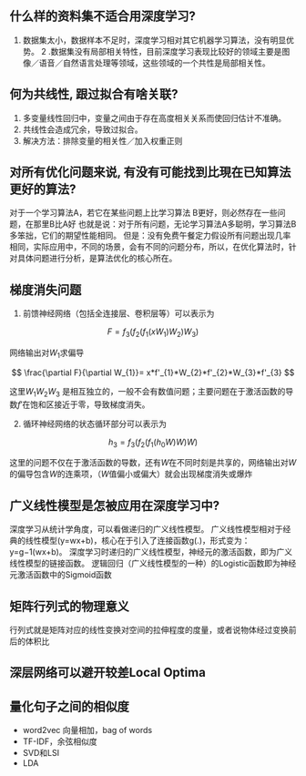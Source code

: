 ## 什么样的资料集不适合用深度学习?

1. 数据集太小，数据样本不足时，深度学习相对其它机器学习算法，没有明显优势。
2 .数据集没有局部相关特性，目前深度学习表现比较好的领域主要是图像／语音／自然语言处理等领域，这些领域的一个共性是局部相关性。

## 何为共线性, 跟过拟合有啥关联?

1. 多变量线性回归中，变量之间由于存在高度相关关系而使回归估计不准确。
2. 共线性会造成冗余，导致过拟合。
3. 解决方法：排除变量的相关性／加入权重正则

## 对所有优化问题来说, 有没有可能找到比現在已知算法更好的算法?

对于一个学习算法A，若它在某些问题上比学习算法 B更好，则必然存在一些问题，在那里B比A好
也就是说：对于所有问题，无论学习算法A多聪明，学习算法B多笨拙，它们的期望性能相同。
但是：没有免费午餐定力假设所有问题出现几率相同，实际应用中，不同的场景，会有不同的问题分布，所以，在优化算法时，针对具体问题进行分析，是算法优化的核心所在。

## 梯度消失问题

1. 前馈神经网络（包括全连接层、卷积层等）可以表示为 

$$F = f_{3} (f_{2} (f_{1} (xW_{1})W_{2})W_{3})$$

网络输出对$W_{1}$求偏导

$$ \frac{\partial F}{\partial W_{1}}= x*f'_{1}*W_{2}*f'_{2}*W_{3}*f'_{3} $$

这里$W_{1}W_{2}W_{3}$ 是相互独立的，一般不会有数值问题；主要问题在于激活函数的导数$f'$在饱和区接近于零，导致梯度消失。

2. 循环神经网络的状态循环部分可以表示为

$$ h_{3}=f_{3} (f_{2} (f_{1} (h_{0}W)W)W) $$

这里的问题不仅在于激活函数的导数，还有$W$在不同时刻是共享的，网络输出对$W$的偏导包含$W$的连乘项，（$W$值偏小或偏大）就会出现梯度消失或爆炸

## 广义线性模型是怎被应用在深度学习中?

深度学习从统计学角度，可以看做递归的广义线性模型。
广义线性模型相对于经典的线性模型(y=wx+b)，核心在于引入了连接函数g(.)，形式变为：y=g−1(wx+b)。
深度学习时递归的广义线性模型，神经元的激活函数，即为广义线性模型的链接函数。
逻辑回归（广义线性模型的一种）的Logistic函数即为神经元激活函数中的Sigmoid函数


## 矩阵行列式的物理意义

行列式就是矩阵对应的线性变换对空间的拉伸程度的度量，或者说物体经过变换前后的体积比

## 深层网络可以避开较差Local Optima


## 量化句子之间的相似度

- word2vec 向量相加，bag of words
- TF-IDF，余弦相似度
- SVD和LSI
- LDA


